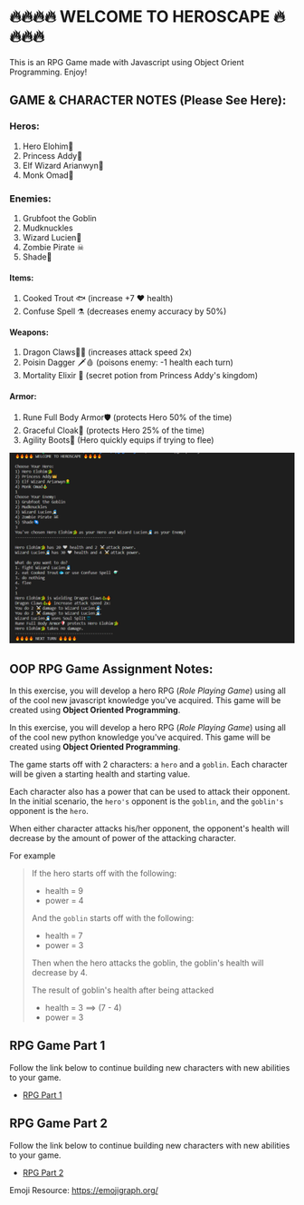 # 🔥🔥🔥🔥 WELCOME TO HEROSCAPE 🔥🔥🔥🔥
This is an RPG Game made with Javascript using Object Orient Programming. Enjoy!

## GAME & CHARACTER NOTES (Please See Here):
### Heros:
1. Hero Elohim🐲 
2. Princess Addy👑
3. Elf Wizard Arianwyn🧝‍
4. Monk Omad🧘‍

### Enemies:
1. Grubfoot the Goblin
2. Mudknuckles
3. Wizard Lucien🧙‍
4. Zombie Pirate ☠ 
5. Shade🌌

#### Items:
1. Cooked Trout 🐟 (increase +7 ❤ health)
2. Confuse Spell ⚗️ (decreases enemy accuracy by 50%)

#### Weapons:
1. Dragon Claws🐉🔥 (increases attack speed 2x)
2. Poisin Dagger 🗡️🩸 (poisons enemy: -1 health each turn)
3. Mortality Elixir 🧪 (secret potion from Princess Addy's kingdom)

#### Armor:
1. Rune Full Body Armor🛡️ (protects Hero 50% of the time)
2. Graceful Cloak🦸 (protects Hero 25% of the time)
3. Agility Boots🥾 (Hero quickly equips if trying to flee)

![In Game](images/inGame.png)

## OOP RPG Game Assignment Notes:
In this exercise, you will develop a hero RPG (*Role Playing Game*) using all of the cool new javascript knowledge you've acquired. This game will be created using **Object Oriented Programming**.

In this exercise, you will develop a hero RPG (*Role Playing Game*) using all of the cool new python knowledge you've acquired. This game will be created using **Object Oriented Programming**.

The game starts off with 2 characters: a `hero` and a `goblin`. Each character will be given a starting health and starting value. 

Each character also has a power that can be used to attack their opponent. In the initial scenario, the `hero's` opponent is the `goblin`, and the `goblin's` opponent is the `hero`.

When either character attacks his/her opponent, the opponent's health will decrease by the amount of power of the attacking character.

For example
>
>If the hero starts off with the following: 
>
>- health = 9
>- power = 4
>
>And the `goblin` starts off with the following:  
>
>- health = 7
>- power = 3
>
>Then when the hero attacks the goblin, the goblin's health will decrease by 4.
>
>The result of goblin's health after being attacked
>
>- health = 3  ==> (7 - 4)
>- power = 3
>

## RPG Game Part 1

Follow the link below to continue building new characters with new abilities to your game.

- [RPG Part 1](./RPG-Part1.md)

## RPG Game Part 2

Follow the link below to continue building new characters with new abilities to your game.

- [RPG Part 2](./RPG-Part2.md)

Emoji Resource: https://emojigraph.org/ 